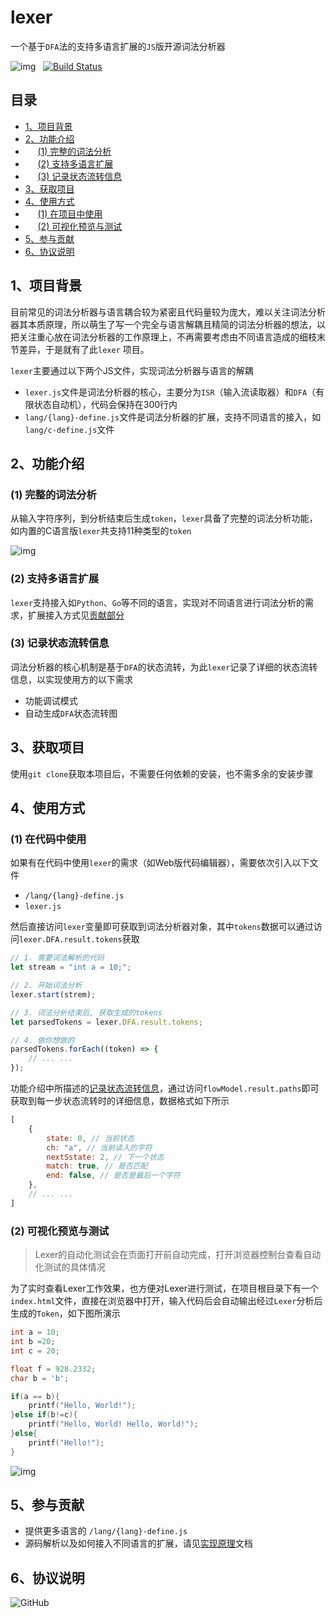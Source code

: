 # lexer

一个基于```DFA```法的支持多语言扩展的```JS```版开源词法分析器

![img](https://img.shields.io/badge/JavaScript-ES5+-blue.svg) &nbsp; [![Build Status](https://app.travis-ci.com/WGrape/lexer.svg?branch=main)](https://app.travis-ci.com/github/WGrape/lexer)

## 目录

- [1、项目背景](#1)
- [2、功能介绍](#2)
- &nbsp;&nbsp;&nbsp;&nbsp;&nbsp;[(1) 完整的词法分析](#21)
- &nbsp;&nbsp;&nbsp;&nbsp;&nbsp;[(2) 支持多语言扩展](#22)
- &nbsp;&nbsp;&nbsp;&nbsp;&nbsp;[(3) 记录状态流转信息](#23)
- [3、获取项目](#3)
- [4、使用方式](#4)
- &nbsp;&nbsp;&nbsp;&nbsp;&nbsp;[(1) 在项目中使用](#41)
- &nbsp;&nbsp;&nbsp;&nbsp;&nbsp;[(2) 可视化预览与测试](#42)
- [5、参与贡献](#5)
- [6、协议说明](#6)

## <span id="1">1、项目背景</span>

目前常见的词法分析器与语言耦合较为紧密且代码量较为庞大，难以关注词法分析器其本质原理，所以萌生了写一个完全与语言解耦且精简的词法分析器的想法，以把关注重心放在词法分析器的工作原理上，不再需要考虑由不同语言造成的细枝末节差异，于是就有了此```lexer```
项目。

```lexer```主要通过以下两个JS文件，实现词法分析器与语言的解耦

- ```lexer.js```文件是词法分析器的核心，主要分为```ISR```（输入流读取器）和```DFA```（有限状态自动机），代码会保持在300行内
- ```lang/{lang}-define.js```文件是词法分析器的扩展，支持不同语言的接入，如```lang/c-define.js```文件

## <span id="2">2、功能介绍</span>

### <span id="21">(1) 完整的词法分析</span>

从输入字符序列，到分析结束后生成```token```，```lexer```具备了完整的词法分析功能，如内置的C语言版```lexer```共支持11种类型的```token```

![img](/doc/image/c-tokens.png)

### <span id="22">(2) 支持多语言扩展</span>

```lexer```支持接入如```Python```、```Go```等不同的语言，实现对不同语言进行词法分析的需求，扩展接入方式见[贡献部分](#5)

### <span id="23">(3) 记录状态流转信息</span>

词法分析器的核心机制是基于```DFA```的状态流转，为此```lexer```记录了详细的状态流转信息，以实现使用方的以下需求

- 功能调试模式
- 自动生成```DFA```状态流转图

## <span id="3">3、获取项目</span>

使用```git clone```获取本项目后，不需要任何依赖的安装，也不需多余的安装步骤

## <span id="4">4、使用方式</span>

### <span id="41">(1) 在代码中使用</span>

如果有在代码中使用```lexer```的需求（如Web版代码编辑器），需要依次引入以下文件

- ```/lang/{lang}-define.js```
- ```lexer.js```

然后直接访问```lexer```变量即可获取到词法分析器对象，其中```tokens```数据可以通过访问```lexer.DFA.result.tokens```获取

```js
// 1. 需要词法解析的代码
let stream = "int a = 10;";

// 2. 开始词法分析
lexer.start(strem);

// 3. 词法分析结束后, 获取生成的tokens
let parsedTokens = lexer.DFA.result.tokens;

// 4. 做你想做的
parsedTokens.forEach((token) => {
    // ... ...
});
```

功能介绍中所描述的[记录状态流转信息](#23)，通过访问```flowModel.result.paths```即可获取到每一步状态流转时的详细信息，数据格式如下所示

```js
[
    {
        state: 0, // 当前状态
        ch: "a", // 当前读入的字符
        nextSstate: 2, // 下一个状态
        match: true, // 是否匹配
        end: false, // 是否是最后一个字符
    },
    // ... ...
]
```

### <span id="42">(2) 可视化预览与测试</span>

> Lexer的自动化测试会在页面打开前自动完成，打开浏览器控制台查看自动化测试的具体情况

为了实时查看Lexer工作效果，也方便对Lexer进行测试，在项目根目录下有一个```index.html```文件，直接在浏览器中打开，输入代码后会自动输出经过```Lexer```分析后生成的```Token```，如下图所演示

```c
int a = 10;
int b =20;
int c = 20;

float f = 928.2332;
char b = 'b';

if(a == b){
    printf("Hello, World!");
}else if(b!=c){
    printf("Hello, World! Hello, World!");
}else{
    printf("Hello!");
}
```

![img](/doc/image/show-v2.gif)

## <span id="5">5、参与贡献</span>

- 提供更多语言的 ```/lang/{lang}-define.js```
- 源码解析以及如何接入不同语言的扩展，请见[实现原理](/doc/explain.md)文档

## <span id="6">6、协议说明</span>

![GitHub](https://img.shields.io/github/license/WGrape/lexer)
